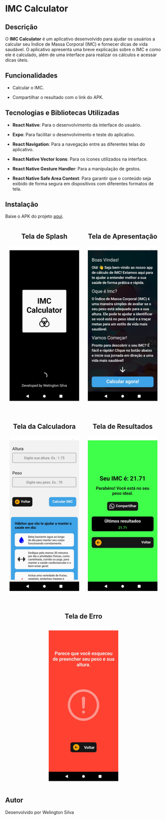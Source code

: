 # IMC Calculator

## Descrição

O **IMC Calculator** é um aplicativo desenvolvido para ajudar os usuários a calcular seu Índice de Massa Corporal (IMC) e fornecer dicas de vida saudável. O aplicativo apresenta uma breve explicação sobre o IMC e como ele é calculado, além de uma interface para realizar os cálculos e acessar dicas úteis.

## Funcionalidades

- Calcular o IMC.

- Compartilhar o resultado com o link do APK.

## Tecnologias e Bibliotecas Utilizadas

- **React Native**: Para o desenvolvimento da interface do usuário.

- **Expo**: Para facilitar o desenvolvimento e teste do aplicativo.

- **React Navigation**: Para a navegação entre as diferentes telas do aplicativo.

- **React Native Vector Icons**: Para os ícones utilizados na interface.

- **React Native Gesture Handler**: Para a manipulação de gestos.

- **React Native Safe Area Context**: Para garantir que o conteúdo seja exibido de forma segura em dispositivos com diferentes formatos de tela.

## Instalação

Baixe o APK do projeto [aqui](https://expo.dev/artifacts/eas/jVy9mgaeG5pqhPo6zKhSQK.apk).

<div style="display: flex; justify-content: space-around; margin-bottom: 20px;">

<div style="text-align: center; display: flex; flex-direction: column; align-items: center;">
<h2>Tela de Splash</h2>
<img src="./assets/screenshots/splash.jpeg" alt="Splash Screen" height="500" style="margin-bottom: 20px;"/>
</div>

<div style="text-align: center; display: flex; flex-direction: column; align-items: center;">
<h2>Tela de Apresentação</h2>
<img src="./assets/screenshots/screenshot2.jpeg" alt="Splash Screen" height="500" style="margin-bottom: 20px;"/>
</div>

</div>

<div style="display: flex; justify-content: space-around; margin-bottom: 20px;">

<div style="text-align: center; display: flex; flex-direction: column; align-items: center;">
<h2>Tela da Calculadora</h2>
<img src="./assets/screenshots/screenshot1.jpeg" alt="Splash Screen" height="500" style="margin-bottom: 20px;"/>
</div>

<div style="text-align: center; display: flex; flex-direction: column; align-items: center;">
<h2>Tela de Resultados</h2>
<img src="./assets/screenshots/screenshot3.jpeg" alt="Splash Screen" height="500" style="margin-bottom: 20px;"/>
</div>

</div>

<div style="display: flex; justify-content: space-around; margin-bottom: 20px;">

<div style="text-align: center; display: flex; flex-direction: column; align-items: center;">
<h2>Tela de Erro</h2>
<img src="./assets/screenshots/screenshot4.jpeg" alt="Splash Screen" height="500" style="margin-bottom: 20px;"/>
</div>

</div>

## Autor

Desenvolvido por Welington Silva
